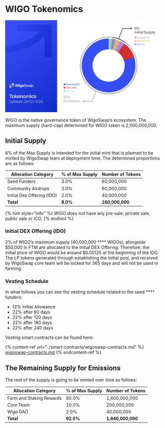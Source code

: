 # WIGO Tokenomics

![](../.gitbook/assets/tokenomics.png)

WIGO is the native governance token of WigoSwap’s ecosystem. The maximum supply (hard-cap) determined for WIGO token is 2,000,000,000.&#x20;

## **Initial Supply**

8% of the Max Supply is intended for the initial mint that is planned to be minted by WigoSwap team at deployment time. The determined proportions are as follows:

| Allocation Category        |  % of Max Supply | Number of Tokens |
| -------------------------- | ---------------- | ---------------- |
| Seed Funders               | 3.0%             | 60,000,000       |
| Community Airdrops         | 3.0%             | 60,000,000       |
| Initial Dex Offering (IDO) | 2.0%             | 40,000,000       |
| **Total**                  | **8.0%**         | **160,000,000**  |

{% hint style="info" %}
WIGO does not have any pre-sale, private sale, public sale or ICO.
{% endhint %}

### **Initial DEX Offering (IDO)**&#x20;

2% of WIGO’s maximum supply (40,000,000 **** WIGOs), alongside $50,000 in FTM are allocated to the Initial DEX Offering. Therefore, the initial price of WIGO would be around $0.00125 at the beginning of the IDO. The LP tokens generated through establishing the initial pool, and received by WigoSwap core team will be locked for 365 days and will not be used in farming.

### **Vesting Schedule**&#x20;

In what follows you can see the vesting schedule related to the seed **** funders:

* 12% Initial Allowance
* 22% after 60 days
* 22% after 120 days
* 22% after 180 days
* 22% after 240 days

Vesting smart contracts can be found here:

{% content-ref url="../smart-contracts/wigoswap-contracts.md" %}
[wigoswap-contracts.md](../smart-contracts/wigoswap-contracts.md)
{% endcontent-ref %}

## **The Remaining Supply for Emissions**&#x20;

The rest of the supply is going to be minted over time as follows:

| Allocation Category      |  % of Max Supply | Number of Tokens  |
| ------------------------ | ---------------- | ----------------- |
| Farm and Staking Rewards | 80.0%            | 1,600,000,000     |
| Core Team                | 10.0%            | 200,000,000       |
| Wigo DAO                 | 2.0%             | 40,000,000        |
| **Total**                | **92.0%**        | **1,840,000,000** |

